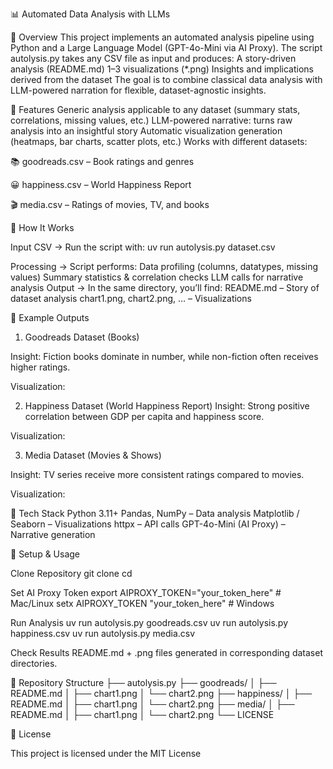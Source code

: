 📊 Automated Data Analysis with LLMs



🔹 Overview
This project implements an automated analysis pipeline using Python and a Large Language Model (GPT-4o-Mini via AI Proxy).
The script autolysis.py takes any CSV file as input and produces:
A story-driven analysis (README.md)
1–3 visualizations (*.png)
Insights and implications derived from the dataset
The goal is to combine classical data analysis with LLM-powered narration for flexible, dataset-agnostic insights.

🔹 Features
Generic analysis applicable to any dataset (summary stats, correlations, missing values, etc.)
LLM-powered narrative: turns raw analysis into an insightful story
Automatic visualization generation (heatmaps, bar charts, scatter plots, etc.)
Works with different datasets:

📚 goodreads.csv – Book ratings and genres

😀 happiness.csv – World Happiness Report

🎬 media.csv – Ratings of movies, TV, and books


🔹 How It Works

Input CSV → Run the script with:
uv run autolysis.py dataset.csv

Processing → Script performs:
Data profiling (columns, datatypes, missing values)
Summary statistics & correlation checks
LLM calls for narrative analysis
Output → In the same directory, you’ll find:
README.md – Story of dataset analysis
chart1.png, chart2.png, … – Visualizations

🔹 Example Outputs
1. Goodreads Dataset (Books)

Insight: Fiction books dominate in number, while non-fiction often receives higher ratings.

Visualization:


2. Happiness Dataset (World Happiness Report)
Insight: Strong positive correlation between GDP per capita and happiness score.

Visualization:


3. Media Dataset (Movies & Shows)

Insight: TV series receive more consistent ratings compared to movies.

Visualization:


🔹 Tech Stack
Python 3.11+
Pandas, NumPy – Data analysis
Matplotlib / Seaborn – Visualizations
httpx – API calls
GPT-4o-Mini (AI Proxy) – Narrative generation

🔹 Setup & Usage

Clone Repository
git clone <your-repo-url>
cd <repo-name>

Set AI Proxy Token
export AIPROXY_TOKEN="your_token_here"   # Mac/Linux
setx AIPROXY_TOKEN "your_token_here"     # Windows


Run Analysis
uv run autolysis.py goodreads.csv
uv run autolysis.py happiness.csv
uv run autolysis.py media.csv


Check Results
README.md + .png files generated in corresponding dataset directories.

🔹 Repository Structure
├── autolysis.py
├── goodreads/
│   ├── README.md
│   ├── chart1.png
│   └── chart2.png
├── happiness/
│   ├── README.md
│   ├── chart1.png
│   └── chart2.png
├── media/
│   ├── README.md
│   ├── chart1.png
│   └── chart2.png
└── LICENSE

🔹 License

This project is licensed under the MIT License
